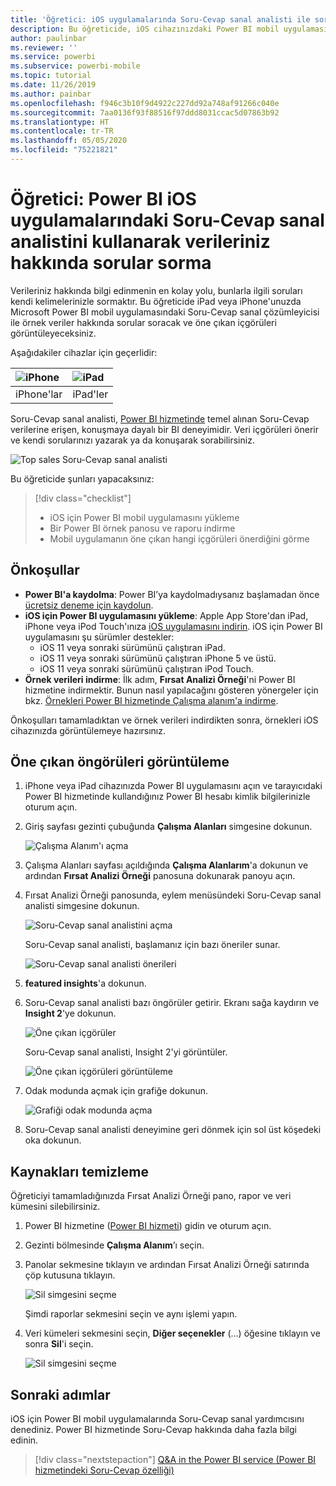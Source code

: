 ```yaml
---
title: 'Öğretici: iOS uygulamalarında Soru-Cevap sanal analisti ile soru sorma'
description: Bu öğreticide, iOS cihazınızdaki Power BI mobil uygulamasında yer alan Soru-Cevap sanal analistini kullanarak kendi kelimelerinizle örnek verilerle ilgili sorular soracaksınız.
author: paulinbar
ms.reviewer: ''
ms.service: powerbi
ms.subservice: powerbi-mobile
ms.topic: tutorial
ms.date: 11/26/2019
ms.author: painbar
ms.openlocfilehash: f946c3b10f9d4922c227dd92a748af91266c040e
ms.sourcegitcommit: 7aa0136f93f88516f97ddd8031ccac5d07863b92
ms.translationtype: HT
ms.contentlocale: tr-TR
ms.lasthandoff: 05/05/2020
ms.locfileid: "75221821"
---
```

# <a name="tutorial-ask-questions-about-your-data-with-the-qa-virtual-analyst-in-the-power-bi-ios-apps"></a>Öğretici: Power BI iOS uygulamalarındaki Soru-Cevap sanal analistini kullanarak verileriniz hakkında sorular sorma

Verileriniz hakkında bilgi edinmenin en kolay yolu, bunlarla ilgili soruları kendi kelimelerinizle sormaktır. Bu öğreticide iPad veya iPhone'unuzda Microsoft Power BI mobil uygulamasındaki Soru-Cevap sanal çözümleyicisi ile örnek veriler hakkında sorular soracak ve öne çıkan içgörüleri görüntüleyeceksiniz. 

Aşağıdakiler cihazlar için geçerlidir:

| ![iPhone](./media/tutorial-mobile-apps-ios-qna/iphone-logo-50-px.png) | ![iPad](./media/tutorial-mobile-apps-ios-qna/ipad-logo-50-px.png) |
|:--- |:--- |
| iPhone'lar |iPad'ler |

Soru-Cevap sanal analisti, [Power BI hizmetinde](https://powerbi.com) temel alınan Soru-Cevap verilerine erişen, konuşmaya dayalı bir BI deneyimidir. Veri içgörüleri önerir ve kendi sorularınızı yazarak ya da konuşarak sorabilirsiniz.

![Top sales Soru-Cevap sanal analisti](./media/tutorial-mobile-apps-ios-qna/power-bi-ios-q-n-a-top-sale-intro.png)

Bu öğreticide şunları yapacaksınız:

> [!div class="checklist"]
> * iOS için Power BI mobil uygulamasını yükleme
> * Bir Power BI örnek panosu ve raporu indirme
> * Mobil uygulamanın öne çıkan hangi içgörüleri önerdiğini görme

## <a name="prerequisites"></a>Önkoşullar

* **Power BI'a kaydolma**: Power BI’ya kaydolmadıysanız başlamadan önce [ücretsiz deneme için kaydolun](https://app.powerbi.com/signupredirect?pbi_source=web).
* **iOS için Power BI uygulamasını yükleme**: Apple App Store'dan iPad, iPhone veya iPod Touch'ınıza [iOS uygulamasını indirin](https://apps.apple.com/app/microsoft-power-bi/id929738808). iOS için Power BI uygulamasını şu sürümler destekler:
  * iOS 11 veya sonraki sürümünü çalıştıran iPad.
  * iOS 11 veya sonraki sürümünü çalıştıran iPhone 5 ve üstü. 
  * iOS 11 veya sonraki sürümünü çalıştıran iPod Touch.
* **Örnek verileri indirme**: İlk adım, **Fırsat Analizi Örneği**'ni Power BI hizmetine indirmektir. Bunun nasıl yapılacağını gösteren yönergeler için bkz. [Örnekleri Power BI hizmetinde Çalışma alanım'a indirme](./mobile-apps-download-samples.md).


Önkoşulları tamamladıktan ve örnek verileri indirdikten sonra, örnekleri iOS cihazınızda görüntülemeye hazırsınız.

## <a name="try-featured-insights"></a>Öne çıkan öngörüleri görüntüleme
1. iPhone veya iPad cihazınızda Power BI uygulamasını açın ve tarayıcıdaki Power BI hizmetinde kullandığınız Power BI hesabı kimlik bilgilerinizle oturum açın.

2. Giriş sayfası gezinti çubuğunda **Çalışma Alanları** simgesine dokunun.

    ![Çalışma Alanım'ı açma](./media/tutorial-mobile-apps-ios-qna/power-bi-qna-open-myworkspace.png)

3. Çalışma Alanları sayfası açıldığında **Çalışma Alanlarım**'a dokunun ve ardından **Fırsat Analizi Örneği** panosuna dokunarak panoyu açın.


3. Fırsat Analizi Örneği panosunda, eylem menüsündeki Soru-Cevap sanal analisti simgesine dokunun.

    ![Soru-Cevap sanal analistini açma](./media/tutorial-mobile-apps-ios-qna/power-bi-qna-open-qna.png)

    Soru-Cevap sanal analisti, başlamanız için bazı öneriler sunar.

    ![Soru-Cevap sanal analisti önerileri](./media/tutorial-mobile-apps-ios-qna/power-bi-qna-suggestions.png)

3. **featured insights**'a dokunun.

4. Soru-Cevap sanal analisti bazı öngörüler getirir. Ekranı sağa kaydırın ve **Insight 2**'ye dokunun.

    ![Öne çıkan içgörüler](./media/tutorial-mobile-apps-ios-qna/power-bi-ios-qna-suggest-insight-2.png)

   Soru-Cevap sanal analisti, Insight 2'yi görüntüler.

    ![Öne çıkan içgörüleri görüntüleme](./media/tutorial-mobile-apps-ios-qna/power-bi-ios-qna-show-insight-2.png)

5. Odak modunda açmak için grafiğe dokunun.

    ![Grafiği odak modunda açma](./media/tutorial-mobile-apps-ios-qna/power-bi-ios-qna-open-insight-2.png)

6. Soru-Cevap sanal analisti deneyimine geri dönmek için sol üst köşedeki oka dokunun.

## <a name="clean-up-resources"></a>Kaynakları temizleme

Öğreticiyi tamamladığınızda Fırsat Analizi Örneği pano, rapor ve veri kümesini silebilirsiniz.

1. Power BI hizmetine ([Power BI hizmeti](https://app.powerbi.com)) gidin ve oturum açın.

2. Gezinti bölmesinde **Çalışma Alanım**’ı seçin.

3. Panolar sekmesine tıklayın ve ardından Fırsat Analizi Örneği satırında çöp kutusuna tıklayın.

    ![Sil simgesini seçme](./media/tutorial-mobile-apps-ios-qna/power-bi-tutorial-mobile-apps-ios-qna-delete-opportunity-analysis-sample.png)

    Şimdi raporlar sekmesini seçin ve aynı işlemi yapın.

4. Veri kümeleri sekmesini seçin, **Diğer seçenekler** (...) öğesine tıklayın ve sonra **Sil**'i seçin.

    ![Sil simgesini seçme](./media/tutorial-mobile-apps-ios-qna/power-bi-tutorial-mobile-apps-ios-qna-delete-opportunity-analysis-sample-datasets.png)

## <a name="next-steps"></a>Sonraki adımlar

iOS için Power BI mobil uygulamalarında Soru-Cevap sanal yardımcısını denediniz. Power BI hizmetinde Soru-Cevap hakkında daha fazla bilgi edinin.
> [!div class="nextstepaction"]
> [Q&A in the Power BI service (Power BI hizmetindeki Soru-Cevap özelliği)](../end-user-q-and-a.md)